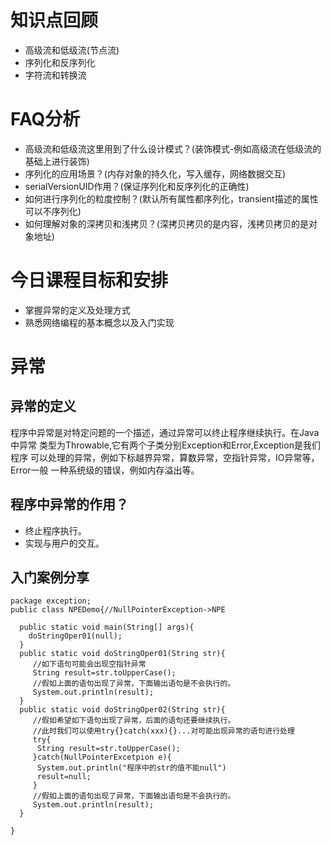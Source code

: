 # 知识点回顾

* 高级流和低级流(节点流)
* 序列化和反序列化
* 字符流和转换流

# FAQ分析

* 高级流和低级流这里用到了什么设计模式？(装饰模式-例如高级流在低级流的基础上进行装饰)
* 序列化的应用场景？(内存对象的持久化，写入缓存，网络数据交互)  
* serialVersionUID作用？(保证序列化和反序列化的正确性)
* 如何进行序列化的粒度控制？(默认所有属性都序列化，transient描述的属性可以不序列化)
* 如何理解对象的深拷贝和浅拷贝？(深拷贝拷贝的是内容，浅拷贝拷贝的是对象地址)

# 今日课程目标和安排

* 掌握异常的定义及处理方式
* 熟悉网络编程的基本概念以及入门实现

# 异常

## 异常的定义

程序中异常是对特定问题的一个描述，通过异常可以终止程序继续执行。在Java中异常
类型为Throwable,它有两个子类分别Exception和Error,Exception是我们程序
可以处理的异常，例如下标越界异常，算数异常，空指针异常，IO异常等，Error一般
一种系统级的错误，例如内存溢出等。

## 程序中异常的作用？

* 终止程序执行。
* 实现与用户的交互。

## 入门案例分享

```
package exception;
public class NPEDemo{//NullPointerException->NPE

  public static void main(String[] args){
    doStringOper01(null);
  }
  public static void doStringOper01(String str){
     //如下语句可能会出现空指针异常
     String result=str.toUpperCase();
     //假如上面的语句出现了异常，下面输出语句是不会执行的。
     System.out.println(result);
  }
  public static void doStringOper02(String str){
     //假如希望如下语句出现了异常，后面的语句还要继续执行。
     //此时我们可以使用try{}catch(xxx){}...对可能出现异常的语句进行处理
     try{
      String result=str.toUpperCase();
     }catch(NullPointerExcetpion e){
      System.out.println("程序中的str的值不能null")
      result=null;
     }
     //假如上面的语句出现了异常，下面输出语句是不会执行的。
     System.out.println(result);
  }

}

```





